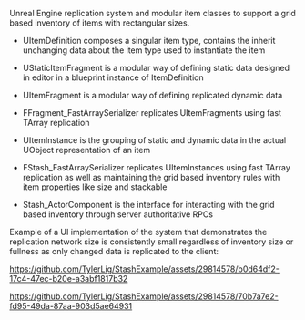 Unreal Engine replication system and modular item classes to support a grid based inventory of items with rectangular sizes.

*   UItemDefinition composes a singular item type, contains the inherit unchanging data about the item type used to instantiate the item 

*   UStaticItemFragment is a modular way of defining static data designed in editor in a blueprint instance of ItemDefinition

*   UItemFragment is a modular way of defining replicated dynamic data

*   FFragment_FastArraySerializer replicates UItemFragments using fast TArray replication

*   UItemInstance is the grouping of static and dynamic data in the actual UObject representation of an item

*   FStash_FastArraySerializer replicates UItemInstances using fast TArray replication as well as maintaining the grid based inventory rules with item properties like size and stackable

*   Stash_ActorComponent is the interface for interacting with the grid based inventory through server authoritative RPCs


Example of a UI implementation of the system that demonstrates the replication network size is consistently small regardless of inventory size or fullness as only changed data is replicated to the client:


https://github.com/TylerLig/StashExample/assets/29814578/b0d64df2-17c4-47ec-b20e-a3abf1817b32


https://github.com/TylerLig/StashExample/assets/29814578/70b7a7e2-fd95-49da-87aa-903d5ae64931

